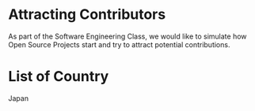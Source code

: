 # Attracting Contributors
As part of the Software Engineering Class, we would like to simulate how Open Source Projects start and try to attract potential contributions.

# List of Country
Japan


